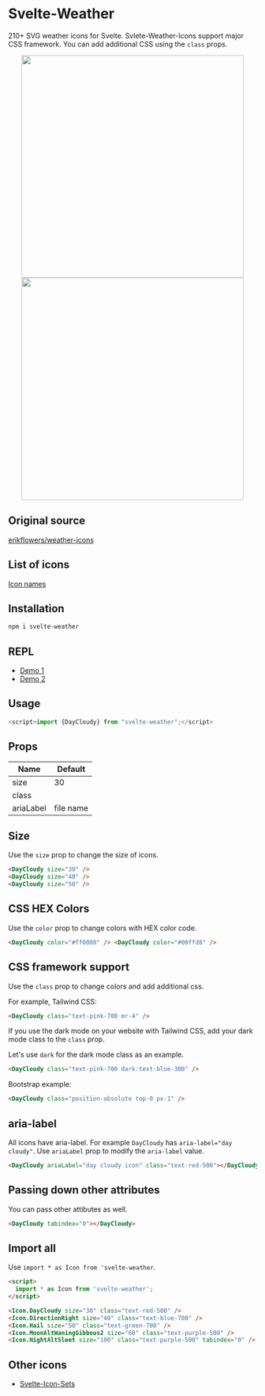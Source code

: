 # Svelte-Weather

210+ SVG weather icons for Svelte. Svlete-Weather-Icons support major CSS framework. You can add additional CSS using the `class` props.

<p align="center">
<img width="450" src="https://raw.githubusercontent.com/shinokada/svelte-weather/main/static/images/weather1.webp" />
<img width="450" src="https://raw.githubusercontent.com/shinokada/svelte-weather/main/static/images/weather2.webp" />
</p>

## Original source

[erikflowers/weather-icons](https://github.com/erikflowers/weather-icons)

## List of icons

[Icon names](https://github.com/shinokada/svelte-weather/blob/main/icon-list.md)

## Installation

```sh
npm i svelte-weather
```

## REPL

- [Demo 1](https://svelte.dev/repl/d98438528d974bb7981357fa20e92137?version=3.48.0)
- [Demo 2](https://svelte.dev/repl/cf8a7f1be1f14d839d72784c4a377a65?version=3.48.0)

## Usage

```js
<script>import {DayCloudy} from "svelte-weather";</script>
```

## Props

| Name      | Default   |
| --------- | --------- |
| size      | 30        |
| class     |           |
| ariaLabel | file name |

## Size

Use the `size` prop to change the size of icons.

```html
<DayCloudy size="30" />
<DayCloudy size="40" />
<DayCloudy size="50" />
```

## CSS HEX Colors

Use the `color` prop to change colors with HEX color code.

```html
<DayCloudy color="#ff0000" /> <DayCloudy color="#00ffd8" />
```

## CSS framework support

Use the `class` prop to change colors and add additional css.

For example, Tailwind CSS:

```html
<DayCloudy class="text-pink-700 mr-4" />
```

If you use the dark mode on your website with Tailwind CSS, add your dark mode class to the `class` prop.

Let's use `dark` for the dark mode class as an example.

```html
<DayCloudy class="text-pink-700 dark:text-blue-300" />
```

Bootstrap example:

```html
<DayCloudy class="position-absolute top-0 px-1" />
```

## aria-label

All icons have aria-label. For example `DayCloudy` has `aria-label="day cloudy"`.
Use `ariaLabel` prop to modify the `aria-label` value.

```html
<DayCloudy ariaLabel="day cloudy icon" class="text-red-500"></DayCloudy>
```

## Passing down other attributes

You can pass other attibutes as well.

```html
<DayCloudy tabindex="0"></DayCloudy>
```

## Import all

Use `import * as Icon from 'svelte-weather`.

```html
<script>
  import * as Icon from 'svelte-weather';
</script>

<Icon.DayCloudy size="30" class="text-red-500" />
<Icon.DirectionRight size="40" class="text-blue-700" />
<Icon.Hail size="50" class="text-green-700" />
<Icon.MoonAltWaningGibbous2 size="60" class="text-purple-500" />
<Icon.NightAltSleet size="100" class="text-purple-500" tabindex="0" />
```

## Other icons

- [Svelte-Icon-Sets](https://svelte-svg-icons.vercel.app/)
